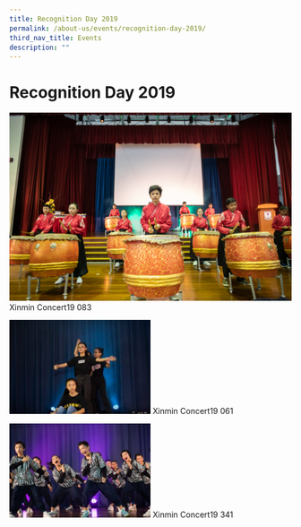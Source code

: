 ```yaml
---
title: Recognition Day 2019
permalink: /about-us/events/recognition-day-2019/
third_nav_title: Events
description: ""
---
```

# **Recognition Day 2019**

![](/images/Xinmin-Concert19-083.jpg)
Xinmin Concert19 083

<img src="/images/Xinmin-Concert19-061-300x200.jpg" 
     style="width:50%">
Xinmin Concert19 061

<img src="/images/Xinmin-Concert19-341-300x200.jpg" 
     style="width:50%">
Xinmin Concert19 341